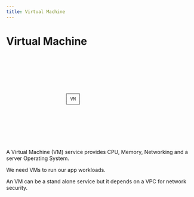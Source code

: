 ```yaml
---
title: Virtual Machine
---
```


# Virtual Machine

```ascii
                                                  
                                                  
                                                  
                                                  
                                                  
                                                  
                                                  
                      ┌────┐                      
                      │ VM │                      
                      └────┘                      
                                                  
                                                  
                                                  
                                                  
                                                  
                                                  
                                                  
```

A Virtual Machine (VM) service provides CPU, Memory, Networking and a server Operating System.

We need VMs to run our app workloads.

An VM can be a stand alone service but it depends on a VPC for network security.

